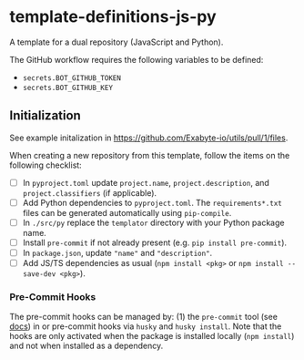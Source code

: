 # template-definitions-js-py


A template for a dual repository (JavaScript and Python).

The GitHub workflow requires the following variables to be defined:

  - `secrets.BOT_GITHUB_TOKEN`
  - `secrets.BOT_GITHUB_KEY`

## Initialization

See example initalization in https://github.com/Exabyte-io/utils/pull/1/files.

When creating a new repository from this template, follow the items on the following checklist:

  - [ ] In `pyproject.toml` update `project.name`, `project.description`, and `project.classifiers`
        (if applicable).
  - [ ] Add Python dependencies to `pyproject.toml`. The `requirements*.txt` files can be generated
        automatically using `pip-compile`.
  - [ ] In `./src/py` replace the `templator` directory with your Python package name.
  - [ ] Install `pre-commit` if not already present (e.g. `pip install pre-commit`).
  - [ ] In `package.json`, update `"name"` and `"description"`.
  - [ ] Add JS/TS dependencies as usual (`npm install <pkg>` or `npm install --save-dev <pkg>`).

### Pre-Commit Hooks

The pre-commit hooks can be managed by: (1) the `pre-commit` tool (see [docs](https://pre-commit.com/)) in or pre-commit 
hooks via `husky` and `husky install`. Note that the hooks are only activated when the package is installed locally 
(`npm install`) and not when installed as a dependency.
